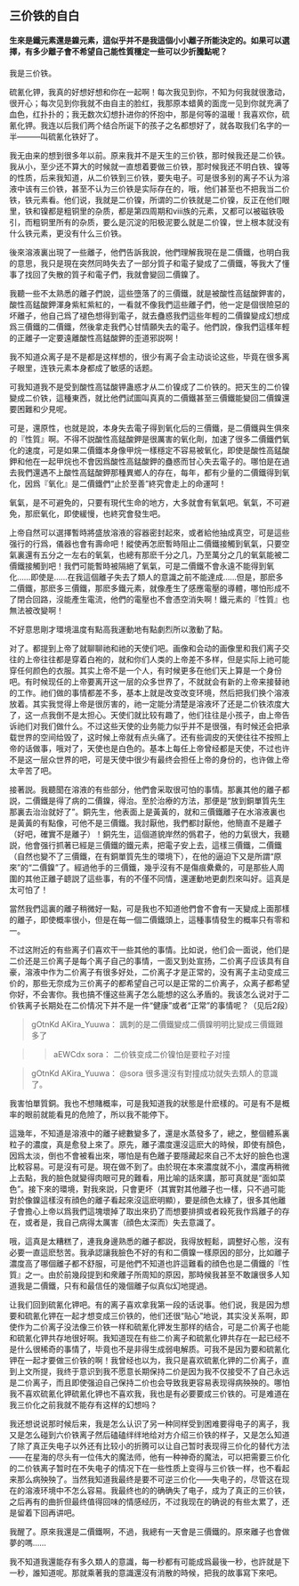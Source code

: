 ## 三价铁的自白
#### 生來是鐵元素還是鎳元素，這似乎并不是我這個小小離子所能決定的。如果可以選擇，有多少離子會不希望自己能性質穩定一些可以少折騰點呢？

我是三价铁。

硫氰化钾，我真的好想好想和你在一起啊！每次我见到你，不知为何我就很激动，很开心；每次见到你我就不由自主的脸红，我那原本蜡黄的面庞一见到你就充满了血色，红扑扑的；我无数次幻想扑进你的怀抱中，那是何等的温暖！我喜欢你，硫氰化钾。我连以后我们两个结合所诞下的孩子之名都想好了，就各取我们名字的一半———叫硫氰化铁好了。

我无由来的想到很多年以前。原来我并不是天生的三价铁，那时候我还是二价铁。我从小，至少还不算大的时候就一直想着要做三价铁，那时候我还不明白铁、镍等的性质，后来我知道，从二价铁到三价铁，要失电子。可是很多别的离子不认为溶液中该有三价铁，甚至不认为三价铁是实际存在的，哦，他们甚至也不把我当二价铁，铁元素看。他们说，我就是二价镍，所谓的二价铁就是二价镍，反正在他们眼里，铁和镍都是粗铜里的杂质，都是第四周期和ⅷ族的元素，又都可以被磁铁吸引，而粗铜里所有的杂质，要么是沉淀的阳极泥要么就是二价镍，世上根本就没有什么铁元素，更没有什么三价铁。

後來溶液裏出現了一些離子，他們告訴我說，他們理解我現在是二價鐵，也明白我的意思，我只是現在突然同時失去了一部分質子和電子變成了二價鐵，等我大了懂事了找回了失散的質子和電子們，我就會變回二價鎳了。

我聽一些不太熟悉的離子們說，這些墮落了的三價鐵，就是被酸性高錳酸鉀害的，酸性高錳酸鉀渾身紫紅紫紅的，一看就不像我們這些離子們，他一定是個很險惡的坏離子，他自己爲了褪色想得到電子，就去蠱惑我們這些年輕的二價鎳變成幻想成爲三價鐵的二價鐵，然後拿走我們心甘情願失去的電子。他們說，像我們這樣年輕的正離子一定要遠離酸性高錳酸鉀的歪道邪説啊！

我不知道众离子是不是都是这样想的，很少有离子会主动谈论这些，毕竟在很多离子眼里，连铁元素本身都成了敏感的话题。

可我知道我不是受到酸性高锰酸钾蛊惑才从二价镍成了二价铁的。把天生的二价镍變成二价铁，這種東西，就比他們試圖叫真真的二價鐵甚至三價鐵能變回二價鎳還要困難和少見呢。

可是，還原性，也就是說，本身失去電子得到氧化后的三價鐵，是二價鐵與生俱來的『性質』啊。不得不説酸性高錳酸鉀是很厲害的氧化劑，加速了很多二價鐵們氧化的速度，可是如果二價鐵本身像甲烷一樣穩定不容易被氧化，即使是酸性高錳酸鉀和他在一起甲烷也不會因爲酸性高錳酸鉀的蠱惑而甘心失去電子的。哪怕是在過去我們還遇不上酸性高錳酸鉀那種異鄉人的存在，每年，都有少量的二價鐵得到氧化，因爲『氧化』是二價鐵們“止於至善”終究會走上的命運呵！

氧氣，是不可避免的，只要有現代生命的地方，大多就會有氧氣吧。氧氣，不可避免，那麽氧化，即使緩慢，也終究會發生吧。

上帝自然可以選擇暫時將盛放溶液的容器密封起來，或者給他抽成真空，可是這些强行的行爲，儀器也會有壽命吧！縱使再怎麽暫時阻止二價鐵接觸到氧氣，只要空氣裏還有五分之一左右的氧氣，也總有那麽千分之几，乃至萬分之几的氧氣能被二價鐵接觸到吧！我們可能暫時被隔絕了氧氣，可是二價鐵不會永遠不能得到氧化……即使是……在我這個離子失去了類人的意識之前不能達成……但是，那麽多二價鐵，那麽多三價鐵，那麽多鐵元素，就像產生了感應電壓的導體，哪怕形成不了閉合回路，沒能產生電流，他們的電壓也不會憑空消失啊！鐵元素的『性質』也無法被改變啊！

不好意思剛才環境溫度有點高我運動地有點劇烈所以激動了點。

对了。都提到上帝了就聊聊祂和祂的天使们吧。画像和会动的画像里和我们离子交往的上帝往往都是穿着白袍的，就和你们人类的上帝差不多样，但是实际上祂可能穿任何颜色的衣服。其实上帝不是一个人，有时候更多在他们天上算是一个身份吧。有时候现任的上帝要离开这一层的众多世界了，不就就会有新的上帝来接替祂的工作。祂们做的事情都差不多，基本上就是改变改变环境，然后把我们换个溶液放着。其实我觉得上帝是很厉害的，祂一定能分清楚是溶液坏了还是二价铁浓度大了，这一点我倒不是太担心。天使们就比较有趣了，他们往往是小孩子，由上帝告诉祂们对我们做什么。不过这些天使的业务能力似乎并不是很强，有时候还会把承载世界的空间给毁了，这时候上帝就有点头痛了。还有些调皮的天使往往不按照上帝的话做事，哦对了，天使也是白色的。基本上每任上帝曾经都是天使，不过也许不是这一层众世界的吧，可是天使中很少有最终会担任上帝的身份的，也许做上帝太辛苦了吧。

接著説。我聽聞在溶液的有些部分，他們會采取很可怕的事情。那裏其他的離子都説，二價鐵是得了病的二價鎳，得治。至於治療的方法，那便是“放到銅單質先生那裏去治治就好了”。銅先生，他表面上是黃黃的，就和三價鐵離子在水溶液裏也是黃黃的有點像，可他不是三價鐵。我討厭他，我們都討厭他，他簡直不是離子（好吧，確實不是離子）！銅先生，這個道貌岸然的僞君子，他的力氣很大，我聽説，他會强行抓著已經是三價鐵的鐵元素，把電子安上去，這樣三價鐵，二價鐵（自然也變不了三價鐵，在有銅單質先生的環境下），在他的逼迫下又是所謂“原來”的“二價鎳”了。經過他手的三價鐵，幾乎沒有不是傷痕纍纍的，可是那些人周圍的其他正離子聼説了這些事，有的不僅不同情，還運動地更劇烈來叫好。這真是太可怕了！

當然我們這裏的離子稍微好一點，可是我也不知道他們會不會有一天變成上面那樣的離子，即使概率很小，但是在每一個二價鐵頭上，這種事情發生的概率只有零和一。

不过这附近的有些离子们喜欢干一些其他的事情。比如说，他们会一面说，他们是二价还是三价离子是每个离子自己的事情，一面又到处宣扬，二价离子应该具有自豪，溶液中作为二价离子有很多好处，二价离子才是正常的，没有离子主动变成三价的，那些无奈成为三价离子的都希望自己可以是正常的二价离子，众离子都希望你好，不会害你。我也搞不懂这些离子怎么能想的这么矛盾的。我该怎么说对于二价铁离子长期处在二价情况下并不是一件“健康”或者“正常”的事情呢？（见后2段）

>gOtnKd AKira_Yuuwa：
>諷刺的是二價鐵變成二價鎳明明比變成三價鐵難多了

>>aEWCdx sora：
>>二价铁变成二价镍怕是要粒子对撞

>gOtnKd AKira_Yuuwa：
>@sora 很多還沒有對撞成功就失去類人的意識了。

我害怕單質銅。我也不想賭概率，可是我知道我的狀態是什麽樣的。可是有不是概率的眼前就能看見的危險了，所以我不能停下。

這幾年，不知道是溶液中的離子總數變多了，還是水蒸發多了，總之，整個體系裏粒子的濃度，真是愈發上來了。原先，離子濃度還沒這麽大的時候，即使有顏色，因爲太淡，倒也不會被看出來，哪怕是有色離子要隱藏起來自己不太好的臉色也還比較容易。可是沒有可是。現在做不到了。由於現在本來濃度就不小，濃度再稍微上去點，我的臉色就變得肉眼可見的難看，用比喻的話來講，那可真就是“面如菜色”。接下來的環境，對我來説，只會更坏（其實對其他離子也一樣，只不過可能對於像鎳這樣沒有顔色的離子看起來沒這麽明顯），要是顔色太綠了，很多其他離子會擔心上帝以爲我們這塊壞掉了取出來扔了而想要排擠或者殺死我作爲離子的存在，或者是，我自己病得太厲害（顔色太深而）失去意識了。

哦，這真是太糟糕了，連我身邊熟悉的離子都説，我得放輕鬆，調整好心態，沒有必要一直這麽愁苦。我承認讓我臉色不好的有和二價鎳一樣原因的部分，比如離子濃度高了哪個離子都不舒服，可是他們不知道也許這難看的顔色也是二價鐵的『性質』之一。由於前幾段提到和衆離子所周知的原因，那時候我甚至不敢讓很多人知道我是二價鐵，只有和最信任的幾個離子似真似幻地提過。

让我们回到硫氰化钾吧。有的离子喜欢拿我第一段的话说事。他们说，我是因为想要和硫氰化钾在一起才想变成三价铁的，他们还很“贴心”地说，其实没关系啊，即使作为二价离子没法像三价铁一样和硫氰化钾发生那样的结合，可是二价离子也能和硫氰化钾共存地很好啊。我知道现在有些二价离子和硫氰化钾共存在一起已经不是什么很稀奇的事情了，毕竟也不是非得生成弱电解质。可我不是因为要和硫氰化钾在一起才要做三价铁的啊！我曾经也以为，我只是喜欢硫氰化钾的二价离子，直到上文所提，我终于意识到我不愿意长期保持二价是因为我不仅接受不了自己永远是二价离子，而且即使强迫自己保持二价也会导致我更容易表现得病殃殃的。哪怕我不喜欢硫氰化钾硫氰化钾也不喜欢我，我也是有必要要成三价铁的。可是难道在我三价化之前我就不能存有这样的幻想吗？

我还想说说那时候后来，我是怎么认识了另一种同样受到困难要得电子的离子，我又是怎么碰到六价铁离子然后磕磕绊绊地给对方介绍三价铁的样子，又是怎么知道了除了真正失电子以外还有比较小的折腾可以让自己暂时表现得三价化的替代方法——在星海的尽头有一位伟大的魔法师，他有一种神奇的魔法，可以把需要三价化的二价铁离子暂时在不失电子的情况下在一些性质上变得与三价铁一样，也不看起来那么病殃殃了。当然我知道我最终是要不可逆三价化——失电子的，尽管这在现在的溶液环境中不怎么容易。我最终也的的确确失了电子，成为了真正的三价铁，之后再有的曲折但最终值得回味的情感经历，不过我现在的确说的有些太累了，还是留着下回再讲吧。

我醒了。原來我還是二價鐵啊，不過，我總有一天會是三價鐵的。原來離子也會做夢的嗎……

我不知道我還能存有多久類人的意識，每一秒都有可能成爲最後一秒，也許就是下一秒，誰知道呢。那就乘著我的意識還沒有消散的時候，把我的故事寫下來吧。
